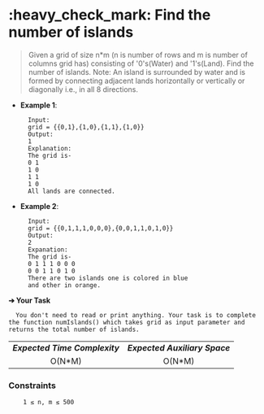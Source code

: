 <h1>:heavy_check_mark: Find the number of islands  </h1>
<blockquote>Given a grid of size n*m (n is number of rows and m is number of columns grid has) consisting of '0's(Water) and '1's(Land). Find the number of islands.
Note: An island is surrounded by water and is formed by connecting adjacent lands horizontally or vertically or diagonally i.e., in all 8 directions.</blockquote>

* **Example 1**:<br>

        Input:
        grid = {{0,1},{1,0},{1,1},{1,0}}
        Output:
        1
        Explanation:
        The grid is-
        0 1
        1 0
        1 1
        1 0
        All lands are connected.

* **Example 2**:<br>

        Input:
        grid = {{0,1,1,1,0,0,0},{0,0,1,1,0,1,0}}
        Output:
        2
        Expanation:
        The grid is-
        0 1 1 1 0 0 0
        0 0 1 1 0 1 0 
        There are two islands one is colored in blue 
        and other in orange.

**➔ Your Task**

      You don't need to read or print anything. Your task is to complete the function numIslands() which takes grid as input parameter and returns the total number of islands.

<table align="center">
      <tr><td><em><b>Expected Time Complexity</td> <td><em><b>Expected Auxiliary Space</td></tr>
      <tr><td align="center">O(N*M)</td> <td align="center">O(N*M)</td></tr>
</table>

### **Constraints** 
        1 ≤ n, m ≤ 500